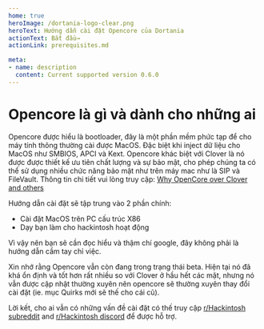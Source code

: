 ```yaml
---
home: true
heroImage: /dortania-logo-clear.png
heroText: Hướng dẫn cài đặt Opencore của Dortania
actionText: Bắt đầu→
actionLink: prerequisites.md

meta:
- name: description
  content: Current supported version 0.6.0
---
```


# Opencore là gì và dành cho những ai

Opencore được hiểu là bootloader, đây là một phần mềm phức tạp để cho máy tính thông thường cài được MacOS. Đặc biệt khi inject dữ liệu cho MacOS như SMBIOS, APCI và Kext. Opencore khác biệt với Clover là nó được được thiết kế ưu tiên chất lượng và sự bảo mật, cho phép chúng ta có thể sử dụng nhiều chức năng bảo mật như trên máy mac như là SIP và FileVault. Thông tin chi tiết vui lòng truy cập: [Why OpenCore over Clover and others](why-oc.md)

Hướng dẫn cài đặt sẽ tập trung vào 2 phần chính:

* Cài đặt MacOS trên PC cấu trúc X86
* Dạy bạn làm cho hackintosh hoạt động

Vì vậy nên bạn sẽ cần đọc hiểu và thậm chí google, đây không phải là hướng dẫn cầm tay chỉ việc.

Xin nhớ rằng Opencore vẫn còn đang trong trạng thái beta. Hiện tại nó đã khá ổn định và tốt hơn rất nhiều so với Clover ở hầu hết các mặt, nhưng nó vẫn được cập nhật thường xuyên nên opencore sẽ thường xuyên thay đổi cài đặt (ie. mục Quirks mới sẽ thế cho cái cũ).

Lời kết, cho ai vẫn có những vấn đề cài đặt có thế truy cập [r/Hackintosh subreddit](https://www.reddit.com/r/hackintosh/) and [r/Hackintosh discord](https://discord.gg/u8V7N5C) để được hỗ trợ.
